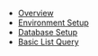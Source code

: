 - [Overview](overview.md)
- [Environment Setup](environment-setup.md)
- [Database Setup](database-setup.md)
- [Basic List Query](basic-list-query.md)

